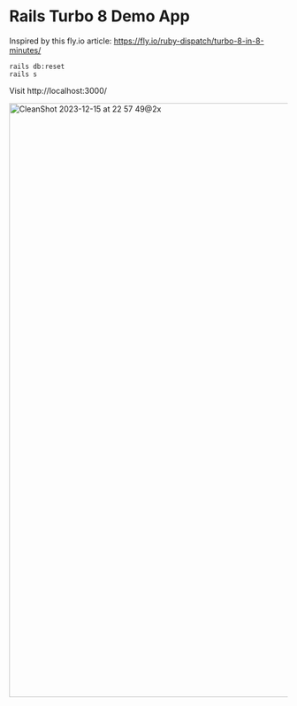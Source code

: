 # Rails Turbo 8 Demo App

Inspired by this fly.io article: https://fly.io/ruby-dispatch/turbo-8-in-8-minutes/

```
rails db:reset
rails s
```

Visit http://localhost:3000/

<img width="1073" alt="CleanShot 2023-12-15 at 22 57 49@2x" src="https://github.com/aantix/rails_turbo_8_demo/assets/4600/8ca5578b-d814-4e4b-a28f-2a48e8098896">

